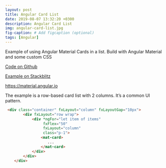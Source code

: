 ```yaml
---
layout: post
title: Angular Card List
date: 2019-08-07 13:32:20 +0300
description: Angular Card List
img: angular-card-list.jpg
fig-caption: # Add figcaption (optional)
tags: [Angular]
---
```

Example of using Angular Material Cards in a list. Build with Angular Material and some custom CSS

[Code on Github](https://github.com/mavento/angular-card-list)

[Example on Stackblitz](https://angular-card-list.stackblitz.io/)


https://material.angular.io

The example is a row-based card list with 2 columns. It’s a common UI pattern.

```html
 <div class="container" fxLayout="column" fxLayoutGap="10px">
        <div fxLayout="row wrap">
            <div *ngFor="let item of items"
                 fxFlex="50"
                 fxLayout="column"
                 class="p-1">
                <mat-card>
                   ...
                </mat-card>
            </div>
        </div>
    </div>
```


